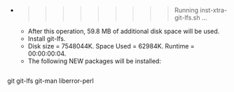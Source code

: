 * >>>>>>>>> Running inst-xtra-git-lfs.sh ...
  * After this operation, 59.8 MB of additional disk space will be used.
  * Install git-lfs.
  * Disk size = 7548044K. Space Used = 62984K. Runtime = 00:00:00:04.
  * The following NEW packages will be installed:
  ```bash
git git-lfs git-man liberror-perl
  ```

